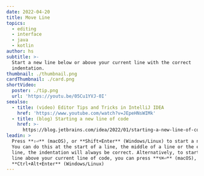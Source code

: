 ```yaml
---
date: 2022-04-20
title: Move Line
topics:
  - editing
  - interface
  - java
  - kotlin
author: hs
subtitle: >-
  Start a new line below or above your current line with the correct
  indentation.
thumbnail: ./thumbnail.png
cardThumbnail: ./card.png
shortVideo:
  poster: ./tip.png
  url: 'https://youtu.be/05Cu1YVJ-0I'
seealso:
  - title: (video) Editor Tips and Tricks in IntelliJ IDEA
    href: 'https://www.youtube.com/watch?v=JEpeHNsWIMk'
  - title: (blog) Starting a new line of code
    href: >-
      https://blog.jetbrains.com/idea/2022/01/starting-a-new-line-of-code-how-many-keystrokes-does-it-usually-take-you/
leadin: >
  Press **⇧⏎** (macOS), or **Shift+Enter** (Windows/Linux) to start a new line.
  You can do this at the start of a line, the middle of a line or the end of a
  line, the indentation will always be correct. Alternatively, to start a new
  line above your current line of code, you can press **⌥⌘⏎** (macOS), or
  **Ctrl+Alt+Enter** (Windows/Linux)
---
```


